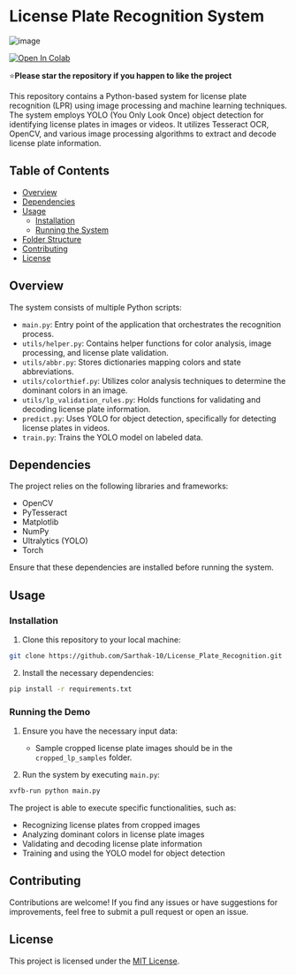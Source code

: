 # License Plate Recognition System

![image](https://github.com/Sarthak-10/License_Plate_Recognition/assets/55259635/2d6a48c7-64ae-426a-8780-7be86aa9db1e)

[![Open In Colab](https://colab.research.google.com/assets/colab-badge.svg)](Colab_demo.ipynb)

:star:**Please star the repository if you happen to like the project**

This repository contains a Python-based system for license plate recognition (LPR) using image processing and machine learning techniques. The system employs YOLO (You Only Look Once) object detection for identifying license plates in images or videos. It utilizes Tesseract OCR, OpenCV, and various image processing algorithms to extract and decode license plate information.

## Table of Contents

- [Overview](#overview)
- [Dependencies](#dependencies)
- [Usage](#usage)
  - [Installation](#installation)
  - [Running the System](#running-the-system)
- [Folder Structure](#folder-structure)
- [Contributing](#contributing)
- [License](#license)

## Overview

The system consists of multiple Python scripts:

- `main.py`: Entry point of the application that orchestrates the recognition process.
- `utils/helper.py`: Contains helper functions for color analysis, image processing, and license plate validation.
- `utils/abbr.py`: Stores dictionaries mapping colors and state abbreviations.
- `utils/colorthief.py`: Utilizes color analysis techniques to determine the dominant colors in an image.
- `utils/lp_validation_rules.py`: Holds functions for validating and decoding license plate information.
- `predict.py`: Uses YOLO for object detection, specifically for detecting license plates in videos.
- `train.py`: Trains the YOLO model on labeled data.

## Dependencies

The project relies on the following libraries and frameworks:

- OpenCV
- PyTesseract
- Matplotlib
- NumPy
- Ultralytics (YOLO)
- Torch

Ensure that these dependencies are installed before running the system.

## Usage

### Installation

1. Clone this repository to your local machine:

```bash
git clone https://github.com/Sarthak-10/License_Plate_Recognition.git
```

2. Install the necessary dependencies:

```bash
pip install -r requirements.txt
```

### Running the Demo
1. Ensure you have the necessary input data:
   - Sample cropped license plate images should be in the `cropped_lp_samples` folder.

2. Run the system by executing `main.py`:

```bash
xvfb-run python main.py 
```

The project is able to execute specific functionalities, such as:

- Recognizing license plates from cropped images
- Analyzing dominant colors in license plate images
- Validating and decoding license plate information
- Training and using the YOLO model for object detection

## Contributing

Contributions are welcome! If you find any issues or have suggestions for improvements, feel free to submit a pull request or open an issue.

## License

This project is licensed under the [MIT License](LICENSE).
